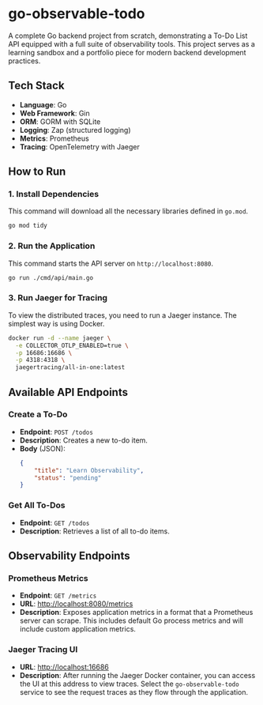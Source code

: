 # go-observable-todo

A complete Go backend project from scratch, demonstrating a To-Do List API equipped with a full suite of observability tools. This project serves as a learning sandbox and a portfolio piece for modern backend development practices.

## Tech Stack

- **Language**: Go
- **Web Framework**: Gin
- **ORM**: GORM with SQLite
- **Logging**: Zap (structured logging)
- **Metrics**: Prometheus
- **Tracing**: OpenTelemetry with Jaeger

## How to Run

### 1. Install Dependencies
This command will download all the necessary libraries defined in `go.mod`.
```bash
go mod tidy
```

### 2. Run the Application
This command starts the API server on `http://localhost:8080`.
```bash
go run ./cmd/api/main.go
```

### 3. Run Jaeger for Tracing
To view the distributed traces, you need to run a Jaeger instance. The simplest way is using Docker.
```bash
docker run -d --name jaeger \
  -e COLLECTOR_OTLP_ENABLED=true \
  -p 16686:16686 \
  -p 4318:4318 \
  jaegertracing/all-in-one:latest
```

## Available API Endpoints

### Create a To-Do

- **Endpoint**: `POST /todos`
- **Description**: Creates a new to-do item.
- **Body** (JSON):
  ```json
  {
      "title": "Learn Observability",
      "status": "pending"
  }
  ```

### Get All To-Dos

- **Endpoint**: `GET /todos`
- **Description**: Retrieves a list of all to-do items.

## Observability Endpoints

### Prometheus Metrics

- **Endpoint**: `GET /metrics`
- **URL**: [http://localhost:8080/metrics](http://localhost:8080/metrics)
- **Description**: Exposes application metrics in a format that a Prometheus server can scrape. This includes default Go process metrics and will include custom application metrics.

### Jaeger Tracing UI

- **URL**: [http://localhost:16686](http://localhost:16686)
- **Description**: After running the Jaeger Docker container, you can access the UI at this address to view traces. Select the `go-observable-todo` service to see the request traces as they flow through the application.
